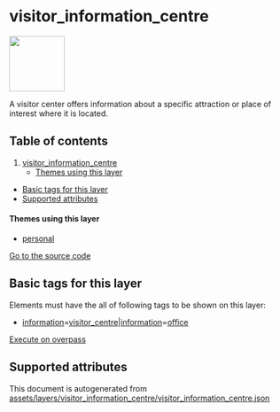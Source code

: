 

 visitor_information_centre 
============================



<img src='https://mapcomplete.osm.be/./assets/layers/visitor_information_centre/information.svg' height="100px"> 

A visitor center offers information about a specific attraction or place of interest where it is located.




## Table of contents

1. [visitor_information_centre](#visitor_information_centre)
      * [Themes using this layer](#themes-using-this-layer)
  - [Basic tags for this layer](#basic-tags-for-this-layer)
  - [Supported attributes](#supported-attributes)










#### Themes using this layer 





  - [personal](https://mapcomplete.osm.be/personal)


[Go to the source code](../assets/layers/visitor_information_centre/visitor_information_centre.json)



 Basic tags for this layer 
---------------------------



Elements must have the all of following tags to be shown on this layer:



  - <a href='https://wiki.openstreetmap.org/wiki/Key:information' target='_blank'>information</a>=<a href='https://wiki.openstreetmap.org/wiki/Tag:information%3Dvisitor_centre' target='_blank'>visitor_centre</a>|<a href='https://wiki.openstreetmap.org/wiki/Key:information' target='_blank'>information</a>=<a href='https://wiki.openstreetmap.org/wiki/Tag:information%3Doffice' target='_blank'>office</a>


[Execute on overpass](http://overpass-turbo.eu/?Q=%5Bout%3Ajson%5D%5Btimeout%3A90%5D%3B(%20%20%20%20nwr%5B%22information%22%3D%22visitor_centre%22%5D(%7B%7Bbbox%7D%7D)%3B%0A%20%20%20%20nwr%5B%22information%22%3D%22office%22%5D(%7B%7Bbbox%7D%7D)%3B%0A)%3Bout%20body%3B%3E%3Bout%20skel%20qt%3B)



 Supported attributes 
----------------------

 

This document is autogenerated from [assets/layers/visitor_information_centre/visitor_information_centre.json](https://github.com/pietervdvn/MapComplete/blob/develop/assets/layers/visitor_information_centre/visitor_information_centre.json)